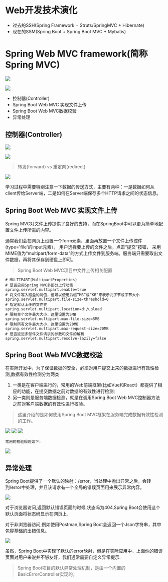 # Web开发技术演化

- 过去的SSH(Spring Framework + Struts/SpringMVC + Hibernate)
- 现在的SSM(Spring Boot + Spring Boot MVC + Mybatis)

# Spring Web MVC framework(简称Spring MVC)

![](pics/Spring-Web-MVC-framework介绍.png)

![](pics/Spring-Web-MVC-framework-pic.png)

- 控制器(Controller)
- Spring Boot Web MVC 实现文件上传
- Spring Boot Web MVC数据校验
- 异常处理

## 控制器(Controller)

![](pics/SpringMVC-处理流程图.png)

![](pics/RequestMapping注解详解.png)

>转发(forward) vs 重定向(redirect)

![](pics/转发和重定向的区别.png)

学习过程中需要特别注意一下数据的传送方式，主要有两种：一是数据如何从client传给Server端，二是如何在Server端保存多个HTTP请求之间的状态信息。

## Spring Boot Web MVC 实现文件上传

Spring MVC对文件上传提供了良好的支持，而在SpringBoot中可以更为简单地配置文件上传所需的内容。

通常我们会在网页上设置一个form元素，里面再放置一个文件上传控件(type='file'的input元素）， 用户选择要上传的文件之后，点击“提交”按钮， 采用MIME值为“multipart/form-data”的方式上传文件到服务端。服务端只需要取出文件数据，再将其保存到硬盘上即可。

>Spring Boot Web MVC项目中文件上传相关配置

```
# MULTIPART(MultipartProperties)
# 是否启用Spring MVC多部分上传功能
spring.servlet.multipart.enable=true
# 将文件写入磁盘的阈值，值可以使用后缀“MB”或“KB”来表示兆字节或字节大小
spring.servlet.multipart.file-size-threshold=0
# 指定默认上传的文件夹
spring.servlet.multipart.location=d:/upload
# 限制单个文件最大大小，这里设置为5MB
spring.servlet.multipart.max-file-size=5MB
# 限制所有文件最大大小，这里设置为20MB
spring.servlet.multipart.max-request-size=20MB
# 是否延迟多部件文件请求的参数和文件的解析
spring.servlet.multipart.resolve-lazily=false
```

## Spring Boot Web MVC数据校验

在实际开发中，为了保证数据的安全，必须对用户提交上来的数据进行有效性检测,数据有效性检测分为两类

1. 一类是在客户端进行的，常用的Web前端框架(比如Vue和React）都提供了相应的功能，在提交数据之前对数据的有效性进行检测;
2. 另一类则是服务端数据检测，就是在调用Spring Boot Web MVC控制器方法之前对客户端数据的有效性进行校验。

>这里介绍的是如何使用Spring Boot MVC框架在服务端完成数据有效性检测的工作。
    
![](pics/数据校验示例01.png)
![](pics/数据校验示例02.png)
![](pics/数据校验示例03.png)

    常用的校验规则如下:

![](pics/常用的数据校验规则.png) 

## 异常处理

Spring Boot提供了一个默认的映射：/error，当处理中抛出异常之后，会转到/error中处理，并且该请求有一个全局的错误页面用来展示异常内容。

![](pics/默认错误页面.png)

对于浏览器访问,返回默认错误页面的时候,状态吗为404,Spring Boot会使用这个默认页面将状态码显示在网页上.

对于非浏览器访问,例如使用Postman,Spring Boot会返回一个Json字符串，其中包容基础的出错信息。

![](pics/postman访问返回的信息.png)

虽然，Spring Boot中实现了默认的error映射，但是在实际应用中，上面你的错误页面对用户来说并不够友好，我们通常需要自定义异常提示.

>Spring Boot项目的默认异常处理机制，是由一个内置的BasicErrorController实现的。